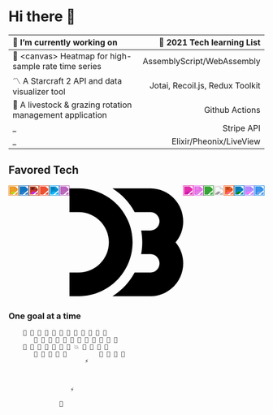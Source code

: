 # Hi there 👋

🔭 I’m currently working on                                           | 🌱 2021 Tech learning List
:---------------------------------------------------------            | ---------------------------:
🧮  &lt;canvas&gt; Heatmap for high-sample rate time series            | AssemblyScript/WebAssembly
〽️  A Starcraft 2 API and data visualizer tool                         | Jotai, Recoil.js, Redux Toolkit
🐑  A livestock & grazing rotation management application              | Github Actions
 _                                                                    | Stripe API
 _                                                                    | Elixir/Pheonix/LiveView

## Favored Tech
<div style="display: flex; justify-content: space-around;">
 	<img height="20"src="https://simpleicons.org/icons/html5.svg" 
	     style="filter: invert(30%) sepia(57%) saturate(2168%) hue-rotate(350deg) brightness(106%) contrast(85%);" title="HTML5">
	<img height="20"src="https://simpleicons.org/icons/css3.svg" 
	     style="filter: invert(45%) sepia(77%) saturate(6192%) hue-rotate(189deg) brightness(85%) contrast(84%);" title="CSS3">
	<img height="20"src="https://simpleicons.org/icons/javascript.svg" 
	     style="filter: invert(90%) sepia(58%) saturate(1123%) hue-rotate(338deg) brightness(101%) contrast(94%);" title="JS">
	<img height="20"src="https://simpleicons.org/icons/git.svg" 
	     style="filter: invert(50%) sepia(55%) saturate(5556%) hue-rotate(342deg) brightness(96%) contrast(95%);" title="Git">
	<img height="20"src="https://simpleicons.org/icons/react.svg" 
	     style="filter: invert(71%) sepia(96%) saturate(718%) hue-rotate(164deg) brightness(103%) contrast(97%);" title="React">
	<img height="20"src="https://simpleicons.org/icons/redux.svg" 
	     style="filter: invert(32%) sepia(60%) saturate(2136%) hue-rotate(245deg) brightness(79%) contrast(81%);" title="Redux">
	<svg role="img" title="D3.js" viewBox="0 0 24 24" xmlns="http://www.w3.org/2000/svg"><title>D3.js</title><path d="M13.312 12C13.312 5.718 8.22.625 1.937.625H0v5h1.938c3.521 0 6.375 2.854 6.375 6.375s-2.854 6.375-6.375 6.375H0v5h1.938c6.281 0 11.374-5.093 11.374-11.375zM24 7.563C24 3.731 20.893.625 17.062.625h-8a13.4154 13.4154 0 0 1 4.686 5h3.314c1.069 0 1.938.868 1.938 1.938 0 1.07-.869 1.938-1.938 1.938h-1.938c.313 1.652.313 3.348 0 5h1.938c1.068 0 1.938.867 1.938 1.938s-.869 1.938-1.938 1.938h-3.314a13.4154 13.4154 0 0 1-4.686 5h8c1.621 0 3.191-.568 4.438-1.605 2.943-2.45 3.346-6.824.895-9.77A6.9459 6.9459 0 0 0 24 7.563z"/></svg>
	<img height="20"src="https://simpleicons.org/icons/graphql.svg" 
	     style="filter: invert(55%) sepia(77%) saturate(6372%) hue-rotate(297deg) brightness(91%) contrast(96%);" title="GraphQL">
	<img height="20"src="https://simpleicons.org/icons/apollographql.svg" 
	     style="filter: invert(14%) sepia(71%) saturate(2702%) hue-rotate(243deg) brightness(88%) contrast(108%);" title="Apollo GraphQL">
	<img height="20"src="https://simpleicons.org/icons/node-dot-js.svg" 
	     style="filter: invert(47%) sepia(72%) saturate(590%) hue-rotate(71deg) brightness(89%) contrast(75%);" title="Node JS">
	<img height="20"src="https://simpleicons.org/icons/next-dot-js.svg" 
	     style="filter: invert(0%) sepia(100%) saturate(0%) hue-rotate(8deg) brightness(96%) contrast(104%);" title="Next.js">
	<img height="20"src="https://simpleicons.org/icons/firebase.svg" 
	     style="filter: invert(75%) sepia(69%) saturate(781%) hue-rotate(337deg) brightness(112%) contrast(101%);" title="Firebase">
	<img height="20"src="https://simpleicons.org/icons/webcomponents-dot-org.svg" 
	     style="filter: invert(62%) sepia(32%) saturate(1569%) hue-rotate(165deg) brightness(90%) contrast(97%);" title="Web Components">
	<img height="20"src="https://simpleicons.org/icons/vite.svg" 
	     style="filter: invert(39%) sepia(35%) saturate(2623%) hue-rotate(218deg) brightness(101%) contrast(101%);" title="Vite">
	<img height="20"src="https://simpleicons.org/icons/visualstudiocode.svg" 
	     style="filter: invert(32%) sepia(79%) saturate(3326%) hue-rotate(186deg) brightness(91%) contrast(103%);" title="VS Code">
</div>

### One goal at a time

        👾 👾 👾 👾 👾 👾 👾 👾 👾 👾 👾 👾
           👾 👾 👾 👾 👾 👾 👾 👾 👾 👾 👾 👾
        👾 👾 👾 👾 👾 👾 👾 💥 👾 👾 👾 👾
           👾 👾 👾 👾 👾         👾 👾 👾 👾
                         ⚡
                   


                     ⚡

                  📡


